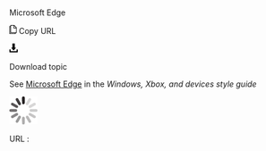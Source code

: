 # 

Microsoft Edge

![Copy URL](media/microsoft-edge/Copy.png)
Copy URL

![Download](media/microsoft-edge/Download.png)

Download topic

See [](https://worldready.cloudapp.net/Styleguide/Read?id=2547&topicid=28238)[Microsoft Edge](https://worldready.cloudapp.net/Styleguide/Read?id=2547&topicid=32472) in the *Windows, Xbox, and devices style guide*

![In progress](media/microsoft-edge/activity-large.gif)

URL :
